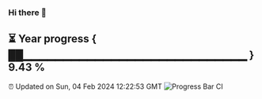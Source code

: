 ### Hi there 👋
⏳ Year progress { ██▁▁▁▁▁▁▁▁▁▁▁▁▁▁▁▁▁▁▁▁▁▁▁▁▁▁▁▁ } 9.43 %
---
⏰ Updated on Sun, 04 Feb 2024 12:22:53 GMT
![Progress Bar CI](https://github.com/liununu/liununu/workflows/Progress%20Bar%20CI/badge.svg)
